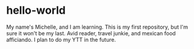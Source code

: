 # hello-world

My name's Michelle, and I am learning. This is my first repository, but I'm sure it won't be my last. 
Avid reader, travel junkie, and mexican food afficiando. I plan to do my YTT in the future. 

